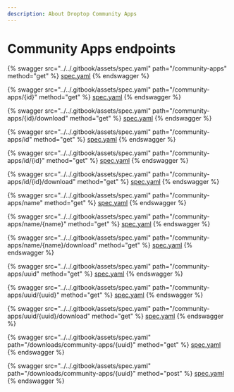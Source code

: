 ```yaml
---
description: About Droptop Community Apps
---
```


# Community Apps endpoints

{% swagger src="../../.gitbook/assets/spec.yaml" path="/community-apps" method="get" %}
[spec.yaml](../../.gitbook/assets/spec.yaml)
{% endswagger %}

{% swagger src="../../.gitbook/assets/spec.yaml" path="/community-apps/{id}" method="get" %}
[spec.yaml](../../.gitbook/assets/spec.yaml)
{% endswagger %}

{% swagger src="../../.gitbook/assets/spec.yaml" path="/community-apps/{id}/download" method="get" %}
[spec.yaml](../../.gitbook/assets/spec.yaml)
{% endswagger %}

{% swagger src="../../.gitbook/assets/spec.yaml" path="/community-apps/id" method="get" %}
[spec.yaml](../../.gitbook/assets/spec.yaml)
{% endswagger %}

{% swagger src="../../.gitbook/assets/spec.yaml" path="/community-apps/id/{id}" method="get" %}
[spec.yaml](../../.gitbook/assets/spec.yaml)
{% endswagger %}

{% swagger src="../../.gitbook/assets/spec.yaml" path="/community-apps/id/{id}/download" method="get" %}
[spec.yaml](../../.gitbook/assets/spec.yaml)
{% endswagger %}

{% swagger src="../../.gitbook/assets/spec.yaml" path="/community-apps/name" method="get" %}
[spec.yaml](../../.gitbook/assets/spec.yaml)
{% endswagger %}

{% swagger src="../../.gitbook/assets/spec.yaml" path="/community-apps/name/{name}" method="get" %}
[spec.yaml](../../.gitbook/assets/spec.yaml)
{% endswagger %}

{% swagger src="../../.gitbook/assets/spec.yaml" path="/community-apps/name/{name}/download" method="get" %}
[spec.yaml](../../.gitbook/assets/spec.yaml)
{% endswagger %}

{% swagger src="../../.gitbook/assets/spec.yaml" path="/community-apps/uuid" method="get" %}
[spec.yaml](../../.gitbook/assets/spec.yaml)
{% endswagger %}

{% swagger src="../../.gitbook/assets/spec.yaml" path="/community-apps/uuid/{uuid}" method="get" %}
[spec.yaml](../../.gitbook/assets/spec.yaml)
{% endswagger %}

{% swagger src="../../.gitbook/assets/spec.yaml" path="/community-apps/uuid/{uuid}/download" method="get" %}
[spec.yaml](../../.gitbook/assets/spec.yaml)
{% endswagger %}

{% swagger src="../../.gitbook/assets/spec.yaml" path="/downloads/community-apps/{uuid}" method="get" %}
[spec.yaml](../../.gitbook/assets/spec.yaml)
{% endswagger %}

{% swagger src="../../.gitbook/assets/spec.yaml" path="/downloads/community-apps/{uuid}" method="post" %}
[spec.yaml](../../.gitbook/assets/spec.yaml)
{% endswagger %}
